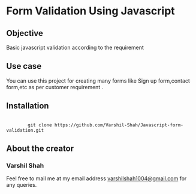 # Form Validation Using Javascript

## Objective
Basic javascript validation according to the requirement

## Use case
You can use this project for creating many forms like Sign up form,contact form,etc as per customer requirement .

## Installation

``` git

        git clone https://github.com/Varshil-Shah/Javascript-form-validation.git

```

## About the creator
### Varshil Shah
Feel free to mail me at my email address [varshilshah1004@gmail.com](mailto:varshilshah1004@gmail.com) for any queries.


